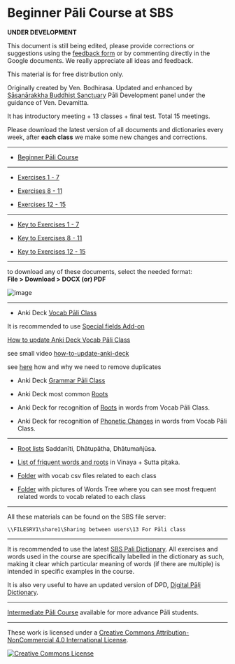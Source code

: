 # **Beginner Pāli Course at SBS**

**UNDER DEVELOPMENT**

This document is still being edited, please provide corrections or suggestions using the [feedback form](https://docs.google.com/forms/d/1Z8Jjt0-E0HNX7ygABIzAcrChG23M3IOyoZGQ-EDRzXY/) or by commenting directly in the Google documents. We really appreciate all ideas and feedback.

This material is for free distribution only.

Originally created by Ven. Bodhirasa. Updated and enhanced by [Sāsanārakkha Buddhist Sanctuary](http://sasanarakkha.org/) Pāli Development panel under the guidance of Ven. Devamitta.

It has introductory meeting + 13 classes + final test. Total 15 meetings.

Please download the latest version of all documents and dictionaries every week, after **each class** we make some new changes and corrections.

----

- [Beginner Pāli Course](https://docs.google.com/document/d/1mXn2uQyPoFjpqKj5xKAPEFdb25pLwQ2yOxTiLeAh4_c/)

----

- [Exercises 1 - 7](https://docs.google.com/document/d/13BVDI3SSNqfd2gmv-cnUZynJ63es7-0TNkqXP95Wqb0/)

- [Exercises 8 - 11](https://docs.google.com/document/d/19u1_BuP1ovgjqGf8GWkCE2zlS977jnHE6MXHv5EPBXU/)

- [Exercises 12 - 15](https://docs.google.com/document/d/11QMWMTxnxkz5YeHnlxm1YJap2VxAeXTK9_j2F-6o5OI/)

---

- [Key to Exercises 1 - 7](https://docs.google.com/document/d/14ZtcfunRroZl5yvxQdUojMXOj83IAqhIWFUjw5hC2pY/)

- [Key to Exercises 8 - 11](https://docs.google.com/document/d/11qnZ0ZmhmCCMv8A8cypJbBEtTkJogwHapQevFFknukA/)

- [Key to Exercises 12 - 15](https://docs.google.com/document/d/1UfbHEn3KJxSWB1xQteULZmUOTvFONrgXoJ1tmm7Ma-Q/)

----

to download any of these documents, select the needed format:  
**File > Download > DOCX (or) PDF**

![image](https://user-images.githubusercontent.com/39419221/201474798-8fe9178b-4637-47e1-a82f-76403c88752b.png)


----

- Anki Deck [Vocab Pāli Class](https://github.com/sasanarakkha/study-tools/releases/latest/download/vocab-pali-class.apkg)

It is recommended to use [Special fields Add-on](https://sasanarakkha.github.io/study-tools/anki-decks/special-fields.html)

[How to update Anki Deck Vocab Pāli Class](https://sasanarakkha.github.io/study-tools/pali-class/update-anki-class.html)

see small video [how-to-update-anki-deck](https://drive.google.com/file/d/1fRYTWmrWl2InCXlJEJnJOiYlBAmeeRDB/view?usp=sharing)

see [here](https://sasanarakkha.github.io/study-tools/anki-decks/test.html) how and why we need to remove duplicates

- Anki Deck [Grammar Pāli Class](https://github.com/sasanarakkha/study-tools/releases/latest/download/grammar-pali-class.apkg)

- Anki Deck most common [Roots](https://github.com/sasanarakkha/study-tools/releases/latest/download/common-roots-pali-class.apkg)

- Anki Deck for recognition of [Roots](https://github.com/sasanarakkha/study-tools/releases/latest/download/roots-pali-class.apkg) in words from Vocab Pāli Class.

- Anki Deck for recognition of [Phonetic Changes](https://github.com/sasanarakkha/study-tools/releases/latest/download/phonetic-pali-class.apkg) in words from Vocab Pāli Class.

----

- [Root lists](https://docs.google.com/spreadsheets/d/11CGPhDJ1-mPLfuumdz_CxgYtFpjY28jfBUA4sMkCINU/) Saddanīti, Dhātupātha, Dhātumañjūsa.

- [List of friquent words and roots](https://docs.google.com/spreadsheets/d/1XwwVMnoYwNqJxj-pbYnQJfqZOD44sdr7EXRco2Ate_g/) in Vinaya + Sutta piṭaka.

- [Folder](https://github.com/sasanarakkha/study-tools/tree/main/pali-class/vocab) with vocab csv files related to each class

- [Folder](https://github.com/sasanarakkha/study-tools/tree/main/pali-class/pics-wordtree) with pictures of Words Tree where you can see most frequent related words to vocab related to each class

<!-- - [Folder](https://drive.google.com/drive/folders/1PrnduqNyqjDV9s4zcS2T3B6gNCtDI2i1?usp=sharing) with video of each class. -->

----

All these materials can be found on the SBS file server:

`\\FILESRV1\share1\Sharing between users\13 For Pāli class`

----

It is recommended to use the latest [SBS Pali Dictionary](https://sasanarakkha.github.io/study-tools/dict/sbs-pali-dictionary.html). All exercises and words used in the course are specifically labelled in the dictionary as such, making it clear which particular meaning of words (if there are multiple) is intended in specific examples in the course.

It is also very useful to have an updated version of DPD, [Digital Pāḷi Dictionary](https://digitalpalidictionary.github.io/).

----

[Intermediate Pāli Course](https://sasanarakkha.github.io/study-tools/pali-class/pali-class-inter.html) available for more advance Pāli students.


---

These work is licensed under a [Creative Commons Attribution-NonCommercial 4.0 International License](http://creativecommons.org/licenses/by-nc/4.0/).

<a rel="license" href="http://creativecommons.org/licenses/by-nc/4.0/"><img alt="Creative Commons License" style="border-width:0" src="https://i.creativecommons.org/l/by-nc/4.0/88x31.png" /></a><br />





